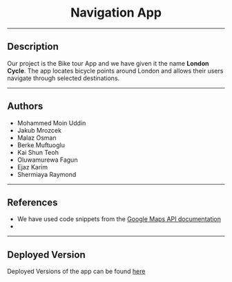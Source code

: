 <h1 align="center">
Navigation App
</h1>

****

## Description
Our project is the Bike tour App and we have given it the name **London Cycle**. The app locates bicycle points around London and allows their users navigate through selected destinations. 

****

## Authors
<ul>
  <li>Mohammed Moin Uddin</li>
  <li>Jakub Mrozcek</li>
  <li>Malaz Osman</li>
  <li>Berke Muftuoglu</li>
  <li>Kai Shun Teoh</li>
  <li>Oluwamurewa Fagun</li>
  <li>Ejaz Karim</li>
  <li>Shermiaya Raymond</li>
</ul>

****

## References
- We have used code snippets from the [Google Maps API documentation](https://codelabs.developers.google.com/codelabs/google-maps-in-flutter#0)
- 

****

## Deployed Version 
Deployed Versions of the app can be found [here](https://github.com/Lsfhv/bike-tour-app/releases/tag/Deployment)








